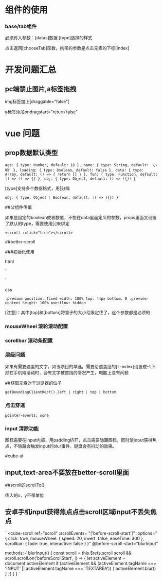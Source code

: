 # 组件的使用

### base/tab组件

必须传入参数：[datas]数据  [type]选择的样式

点击返回[chooseTab]函数，携带的参数是点击元素的下标[index]


# 开发问题汇总

## pc端禁止图片,a标签拖拽

img标签加上[draggable="false"]

a标签添加ondragstart="return false"

# vue 问题

## prop数据默认类型

`age: {
	type: Number,
	default: 18
},
name: {
	type: String,
	default: '小明'
},
loading: {
	type: Boolean,
	default: false
},
data: {
	type: Array,
	default: () => {
		return []
	}
},
fun: {
	type: Function,
	default: () => () => {}
},
obj: {
	type: Object,
	default: () => ({})
}`

[type]支持多个数据格式，用|分隔

`obj: {
	type: Object | Boolean,
	default: () => ({})
}`

##父组件传值

如果是固定的boolean或者数值，不想在data里面定义的参数，props里面又设置了默认的type，需要使用[:]来绑定

`<scroll :click="true"></scroll>`


##better-scroll

###初始化使用

html

`<div class="premium">
    <scroll class="preview-content">
    </scroll>
</div>`

css

`.premium
  position: fixed
  width: 100%
  top: 44px
  bottom: 0
  .preview-content
    height: 100%
    overflow: hidden`

[注意]：其中[top]和[bottom]将盒子的大小给限定住了，这个参数都是必须的


### mouseWheel 滚轮滚动配置

### scrollbar 滚动条配置

### 层级问题

如果有需要遮盖的文字，如该项目的单选，需要给遮盖层的[z-index]设置成-1,不然在手机端滚动时，会有文字被遮挡的情况产生，电脑上没有问题



##获取元素对于浏览器的位子

`getBoundingClientRect().left | right | top | bottom`

### 点击穿透

`pointer-events: none`

### input 清除功能

图标需要在input内部，用padding挤开，点击需要隐藏图标，同时使input获得焦点，不隐藏会触发input的blur事件，键盘会有抖动的效果。

#cube-ui

## input,text-area不要放在better-scroll里面

##scroll的scrollTo()

传入的x，y不带单位

## 安卓手机input获得焦点点击scroll区域input不丢失焦点

`
<cube-scroll 
      ref="scroll"
      :scrollEvents= "['before-scroll-start']"
      :options="{
        click: true,
        mouseWheel: {
          speed: 20,
          invert: false,
          easeTime: 300
        },
        scrollbar: {
          fade: true,
          interactive: false
        }
      }"
      @before-scroll-start="blurInput"
></cube-scroll>

methods: {
    blurInput() {
      const scroll = this.$refs.scroll
      scroll && scroll.scroll.on('beforeScrollStart', () => {
        let activeElement = document.activeElement
        if (activeElement && (activeElement.tagName === 'INPUT' || activeElement.tagName === 'TEXTAREA')) {
          activeElement.blur()
        }
      })
    }
}
`



